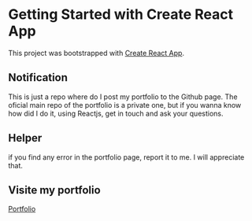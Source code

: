 # Getting Started with Create React App

This project was bootstrapped with [Create React App](https://github.com/facebook/create-react-app).

## Notification

This is just a repo where do I post my portfolio to the Github page.
The oficial main repo of the portfolio is a private one, but if you wanna know how did I do it,
using Reactjs, get in  touch and ask your questions.

## Helper

if you find any error in the portfolio page, report it to me.
I will appreciate that.

## Visite my portfolio
<a href="#">
  Portfolio
</a>